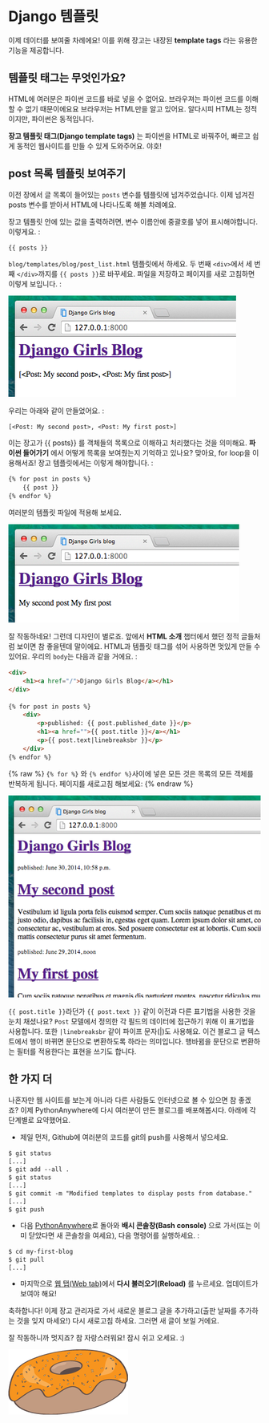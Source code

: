 # Django 템플릿

이제 데이터를 보여줄 차례에요! 이를 위해 장고는 내장된 __template tags__ 라는 유용한 기능을 제공합니다.

## 템플릿 태그는 무엇인가요?

HTML에 여러분은 파이썬 코드를 바로 넣을 수 없어요. 브라우져는 파이썬 코드를 이해할 수 없기 때문이에요요 브라우저는 HTML만을 알고 있어요. 알다시피 HTML는 정적이지만, 파이썬은 동적입니다.

__장고 템플릿 태그(Django template tags)__ 는 파이썬을 HTML로 바꿔주어, 빠르고 쉽게 동적인 웹사이트를 만들 수 있게 도와주어요. 야호!

## post 목록 템플릿 보여주기

이전 장에서 글 목록이 들어있는 `posts` 변수를 템플릿에 넘겨주었습니다. 이제 넘겨진 posts 변수를 받아서 HTML에 나타나도록 해볼 차례예요.

장고 템플릿 안에 있는 값을 출력하려면, 변수 이름안에 중괄호를 넣어 표시해야합니다. 이렇게요. :

```html
{{ posts }}
```

`blog/templates/blog/post_list.html` 템플릿에서 하세요. 두 번째 `<div>`에서 세 번째 `</div>`까지를 `{{ posts }}`로 바꾸세요. 파일을 저장하고 페이지를 새로 고침하면 이렇게 보입니다. :

![그림 13.1][1]

 [1]: images/step1.png

우리는 아래와 같이 만들었어요. :

    [<Post: My second post>, <Post: My first post>]


이는 장고가 {{ posts}} 를 객체들의 목록으로 이해하고 처리했다는 것을 의미해요. **파이썬 들어가기** 에서 어떻게 목록을 보여줬는지 기억하고 있나요? 맞아요, for loop을 이용해서죠! 장고 템플릿에서는 이렇게 해야합니다. :

```html
{% for post in posts %}
    {{ post }}
{% endfor %}
```

여러분의 템플릿 파일에 적용해 보세요.

![그림 13.2][2]

 [2]: images/step2.png

잘 작동하네요! 그런데 디자인이 별로죠. 앞에서 __HTML 소개__ 챕터에서 했던 정적 글들처럼 보이면 참 좋을텐데 말이에요. HTML과 템플릿 태그를 섞어 사용하면 멋있게 만들 수 있어요. 우리의 `body`는 다음과 같을 거에요. :

```html
<div>
    <h1><a href="/">Django Girls Blog</a></h1>
</div>

{% for post in posts %}
    <div>
        <p>published: {{ post.published_date }}</p>
        <h1><a href="">{{ post.title }}</a></h1>
        <p>{{ post.text|linebreaksbr }}</p>
    </div>
{% endfor %}
```

{% raw %} `{% for %}` 와 `{% endfor %}`사이에 넣은 모든 것은 목록의 모든 객체를 반복하게 됩니다. 페이지를 새로고침 해보세요: {% endraw %}

![그림 13.3][3]

 [3]: images/step3.png

`{{ post.title }}`라던가 `{{ post.text }}` 같이 이전과 다른 표기법을 사용한 것을 눈치 채셨나요? `Post` 모델에서 정의한 각 필드의 데이터에 접근하기 위해 이 표기법을 사용합니다. 또한 `|linebreaksbr` 같이 파이프 문자(|)도 사용해요. 이건 블로그 글 텍스트에서 행이 바뀌면 문단으로 변환하도록 하라는 의미입니다. 행바뀜을 문단으로 변환하는 필터를 적용한다는 표현을 쓰기도 합니다.

## 한 가지 더

나혼자만 웹 사이트를 보는게 아니라 다른 사람들도 인터넷으로 볼 수 있으면 참 좋겠죠? 이제 PythonAnywhere에 다시 여러분이 만든 블로그를 배포해봅시다. 아래에 각 단계별로 요약했어요.

* 제일 먼저, Github에 여러분의 코드를 git의 push를 사용해서 넣으세요.

```
$ git status
[...]
$ git add --all .
$ git status
[...]
$ git commit -m "Modified templates to display posts from database."
[...]
$ git push
```

* 다음 [PythonAnywhere][4]로 돌아와 **배시 콘솔창(Bash console)** 으로 가서(또는 이미 닫았다면 새 콘솔창을 여세요), 다음 명령어를 실행하세요. :

 [4]: https://www.pythonanywhere.com/consoles/

 ```
 $ cd my-first-blog
 $ git pull
 [...]
 ```

* 마지막으로 [웹 탭(Web tab)][5]에서 **다시 불러오기(Reload)** 를 누르세요. 업데이트가 보여야 해요!

 [5]: https://www.pythonanywhere.com/web_app_setup/

축하합니다! 이제 장고 관리자로 가서 새로운 블로그 글을 추가하고(출판 날짜를 추가하는 것을 잊지 마세요!) 다시 새로고침 하세요. 그러면 새 글이 보일 거에요.

잘 작동하니까 멋지죠? 참 자랑스러워요! 잠시 쉬고 오세요. :)

![그림 13.4][6]

 [6]: images/donut.png
